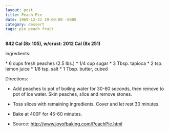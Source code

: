 ```yaml
---
layout: post
title: Peach Pie
date: 1969-12-31 19:00:00 -0500
category: dessert
tags: pie peach fruit
---
```

<b>842 Cal (8x 105), w/crust: 2012 Cal (8x 251)</b>
<p>Ingredients:</p>
* 6 cups fresh peaches (2.5 lbs.)
* 1/4 cup sugar
* 3 Tbsp. tapioca
* 2 tsp. lemon juice
* 1/8 tsp. salt
* 1 Tbsp. butter, cubed

<p>Directions:</p>

* Add peaches to pot of boiling water for 30-60 seconds, then remove to pot of ice water.  Skin peaches, slice and remove stones.
* Toss slices with remaining ingredients.  Cover and let rest 30 minutes.
* Bake at 400F for 45-60 minutes.

* Source: http://www.joyofbaking.com/PeachPie.html 
